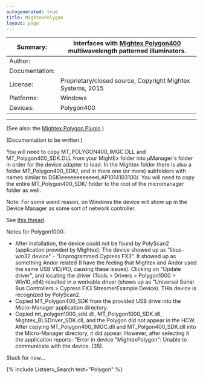 ```yaml
---
autogenerated: true
title: MightexPolygon
layout: page
---
```


| Summary:       | Interfaces with [Mightex Polygon400](http://www.mightexsystems.com/family_info.php?cPath=245_243&categories_id=243) multiwavelength patterned illuminators. |
|----------------|-------------------------------------------------------------------------------------------------------------------------------------------------------------|
| Author:        |                                                                                                                                                             |
| Documentation: |                                                                                                                                                             |
| License:       | Proprietary/closed source, Copyright Mightex Systems, 2015                                                                                                  |
| Platforms:     | Windows                                                                                                                                                     |
| Devices:       | Polygon400                                                                                                                                                  |

------------------------------------------------------------------------

(See also: the [Mightex Polygon
Plugin](Mightex_Polygon_Plugin "wikilink").)

(Documentation to be written.)

You will need to copy MT\_POLYGON400\_IMGC.DLL and
MT\_Polygon400\_SDK.DLL from your MightEx folder into µManager's folder
in order for the device adapter to load. In the Mightex folder there is
also a folder MT\_Polygon400\_SDK/, and in there one (or more)
subfolders with names similar to DSIGeeeeeeeeeeeeLAP1014103100/. You
will need to copy the entire MT\_Polygon400\_SDK/ folder to the root of
the micromanager folder as well.

Note: For some weird reason, on Windows the device will show up in the
Device Manager as some sort of network controller.

See [this
thread](http://micro-manager.3463995.n2.nabble.com/MightEx-Polygon-device-can-t-install-td7585963.html#a7585978).

Notes for Polygon1000:

  - After installation, the device could not be found by PolyScan2
    (application provided by Mightex). The device showed up as
    "libus-win32 device" - "Unprogrammed Cypress FX3". It showed up as
    something Andor related (I have the feeling that Mightex and Andor
    used the same USB VID/PID, causing these issues). Clicking on
    "Update driver", and locating the driver (Tools \> Drivers \>
    Polygon1000 \> Win10\_x64) resulted in a workable driver (shows up
    as "Universal Serial Bus Controllers \> Cypress FX3 StreamerExample
    Device). THis device is recognized by PolyScan2.
  - Copied MT\_Polygon400\_SDK from the provided USB drive into the
    Micro-Manager application directory.
  - Copied mt\_polygon1000\_sdd.dll, MT\_Polygon1000\_SDK.dll,
    Mightex\_BLSDriver\_SDK.dll, and the Polygon did not appear in the
    HCW. After copying MT\_Polygon400\_IMGC.dll and
    MT\_Polgon400\_SDK.dll into the Micro-Manager directory, it did
    appear. However, after selecting it the application reports: "Error
    in device "MightexPolygon": Unable to communicate with the device.
    (35).

Stuck for now...

{% include Listserv_Search text="Polygon" %}


